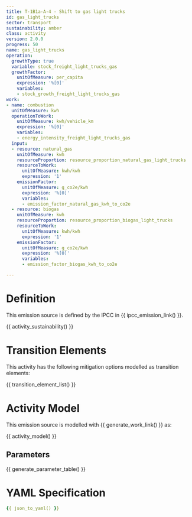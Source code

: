 ```yaml
---
title: T-1B1a-A-4 - Shift to gas light trucks
id: gas_light_trucks
sector: transport
sustainability: amber
class: activity
version: 2.0.0
progress: 50
name: gas_light_trucks
operation:
  growthType: true
  variable: stock_freight_light_trucks_gas
  growthFactor:
    unitOfMeasure: per_capita
    expression: '%[0]'
    variables:
    - stock_growth_freight_light_trucks_gas
work:
- name: combustion
  unitOfMeasure: kwh
  operationToWork:
    unitOfMeasure: kwh/vehicle_km
    expression: '%[0]'
    variables:
    - energy_intensity_freight_light_trucks_gas
  input:
  - resource: natural_gas
    unitOfMeasure: kwh
    resourceProportion: resource_proportion_natural_gas_light_trucks
    resourceToWork:
      unitOfMeasure: kwh/kwh
      expression: '1'
    emissionFactor:
      unitOfMeasure: g_co2e/kwh
      expression: '%[0]'
      variables:
      - emission_factor_natural_gas_kwh_to_co2e
  - resource: biogas
    unitOfMeasure: kwh
    resourceProportion: resource_proportion_biogas_light_trucks
    resourceToWork:
      unitOfMeasure: kwh/kwh
      expression: '1'
    emissionFactor:
      unitOfMeasure: g_co2e/kwh
      expression: '%[0]'
      variables:
      - emission_factor_biogas_kwh_to_co2e

---
```


# Definition
This emission source is defined by the IPCC in {{ ipcc_emission_link() }}.


{{ activity_sustainability() }}

# Transition Elements

This activity has the following mitigation options modelled as transition elements:

{{ transition_element_list() }}

# Activity Model
This emission source is modelled with {{ generate_work_link() }} as:

{{ activity_model() }}

## Parameters

{{ generate_parameter_table() }}

# YAML Specification

```yaml
{{ json_to_yaml() }}
```
